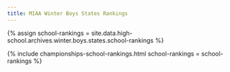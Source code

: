 ```yaml
---
title: MIAA Winter Boys States Rankings
---
```


{% assign school-rankings = site.data.high-school.archives.winter.boys.states.school-rankings %}

{% include championships-school-rankings.html
  school-rankings = school-rankings %}
